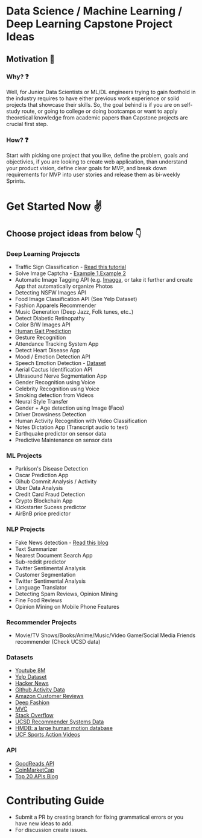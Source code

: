 # Data Science / Machine Learning / Deep Learning Capstone Project Ideas

## Motivation 💪
### Why? ❓

Well, for Junior Data Scientists or ML/DL engineers trying to gain foothold in the industry requires to have either previous work experience or solid projects that showcase their skills. So, the goal behind is if you are on self-study route, or going to college or doing bootcamps or want to apply theoretical knowledge from academic papers than Capstone projects are crucial first step.

### How? ❓

Start with picking one project that you like, define the problem, goals and objectivies, if you are looking to create web application, than understand your product vision, define clear goals for MVP, and break down requirements for MVP into user stories and release them as bi-weekly Sprints.

# Get Started Now ✌️

## Choose project ideas from below 👇

### Deep Learning Projeccts

- Traffic Sign Classification - [Read this tutorial](https://www.pyimagesearch.com/2019/11/04/traffic-sign-classification-with-keras-and-deep-learning/)
- Solve Image Captcha - [Example 1](https://github.com/JackonYang/captcha-tensorflow),[Example 2](https://github.com/danielpontello/cnn-captcha-solving)
- Automatic Image Tagging API (e.g. [Imagga](https://imagga.com/), or take it further and create App that automatically organize Photos
- Detecting NSFW Images API
- Food Image Classification API (See Yelp Dataset)
- Fashion Apparels Recommender
- Music Generation (Deep Jazz, Folk tunes, etc..)
- Detect Diabetic Retinopathy
- Color B/W Images API
- [Human Gait Prediction](https://www.sciencedirect.com/science/article/pii/S0378437119309963)
- Gesture Recognition 
- Attendance Tracking System App
- Detect Heart Disease App
- Mood / Emotion Detection API
- Speech Emotion Detection - [Dataset](https://github.com/marcogdepinto/Emotion-Classification-Ravdess)
- Aerial Cactus Identification API 
- Ultrasound Nerve Segmentation App
- Gender Recognition using Voice
- Celebrity Recognition using Voice
- Smoking detection from Videos
- Neural Style Transfer
- Gender + Age detection using Image (Face)
- Driver Drowsiness Detection
- Human Activity Recognition with Video Classification
- Notes Dictation App (Transcript audio to text)
- Earthquake predictor on sensor data 
- Predictive Maintenance on sensor data

### ML Projects

- Parkison's Disease Detection
- Oscar Prediction App
- Gihub Commit Analysis / Activity 
- Uber Data Analysis
- Credit Card Fraud Detection
- Crypto Blockchain App
- Kickstarter Sucess predictor
- AirBnB price predictor

### NLP Projects
- Fake News detection - [Read this blog](https://towardsdatascience.com/i-trained-fake-news-detection-ai-with-95-accuracy-and-almost-went-crazy-d10589aa57c)
- Text Summarizer
- Nearest Document Search App
- Sub-reddit predictor
- Twitter Sentimental Analysis
- Customer Segmentation
- Twitter Sentimental Analysis
- Language Translator
- Detecting Spam Reviews, Opinion Mining
- Fine Food Reviews
- Opinion Mining on Mobile Phone Features

### Recommender Projects
- Movie/TV Shows/Books/Anime/Music/Video Game/Social Media Friends recommender (Check UCSD data)

### Datasets
- [Youtube 8M](https://research.google.com/youtube8m/) 
- [Yelp Dataset](https://www.yelp.com/dataset/challenge)
- [Hacker News](https://console.cloud.google.com/marketplace/details/y-combinator/hacker-news)
- [Github Activity Data](https://github.blog/2016-06-29-making-open-source-data-more-available/)
- [Amazon Customer Reviews](https://s3.amazonaws.com/amazon-reviews-pds/readme.html)
- [Deep Fashion](http://mmlab.ie.cuhk.edu.hk/projects/DeepFashion.html)
- [MVC](https://mvc-datasets.github.io/MVC/)
- [Stack Overflow](https://www.kaggle.com/stackoverflow/stackoverflow)
- [UCSD Recommender Systems Data](https://sites.google.com/eng.ucsd.edu/ucsdbookgraph/home)
- [HMDB: a large human motion database](https://serre-lab.clps.brown.edu/resource/hmdb-a-large-human-motion-database/)
- [UCF Sports Action Videos](https://www.crcv.ucf.edu/data/UCF_Sports_Action.php)


### API
- [GoodReads API](https://www.goodreads.com/api)
- [CoinMarketCap](https://coinmarketcap.com/api/)
- [Top 20 APIs Blog](https://towardsdatascience.com/top-20-apis-you-should-know-in-ai-and-machine-learning-8e08515198b3)

# Contributing Guide

- Submit a PR by creating branch for fixing grammatical errors or you have new ideas to add.
- For discussion create issues.
